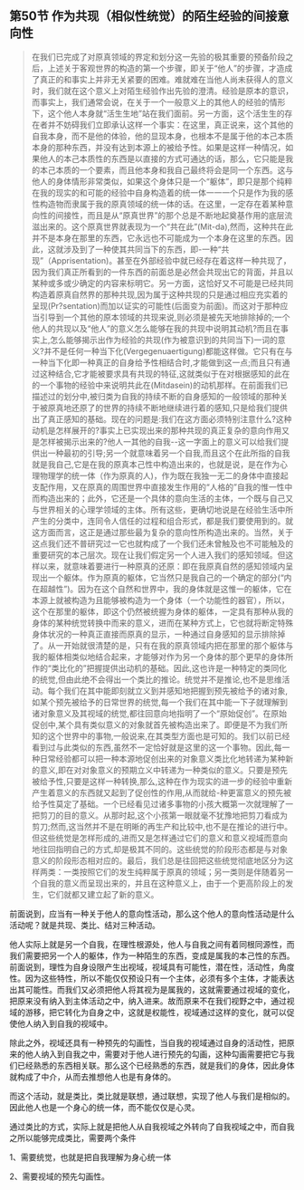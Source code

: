 <h2>第50节 作为共现（相似性统觉）的陌生经验的间接意向性</h2><blockquote data-pid="rADKRBtm">在我们已完成了对原真领域的界定和划分这一先验的极其重要的预备阶段之后，上述关于客观世界的构造的第一个步骤，即关于“他人”的步骤，才造成了真正的和事实上并非无关紧要的困难。难就难在当他人尚未获得人的意义时，我们就在这个意义上对陌生经验作出先验的澄清。经验是原本的意识，而事实上，我们通常会说，在关于一个一般意义上的其他人的经验的情形下，这个他人本身就“活生生地”站在我们面前。另一方面，这个活生生的存在者并不妨碍我们立即承认这样一个事实：在这里，真正说来，这个其他的自我本身，而不是他的体验，他的显现本身，也根本不是属于他的本己本质本身的那种东西，并没有达到本源上的被给予性。如果是这样一种情况，如果他人的本己本质性的东西是以直接的方式可通达的话，那么，它只能是我的本己本质的一个要素，而且他本身和我自己最终将会是同一个东西。这与他人的身体情形非常类似，如果这个身体只是一个“躯体”，即只是那个纯粹在我的现实的和可能的经验中自身构造着的统一体一一一个只是作为我的感性构造物而隶属于我的原真领域的统一体的话。在这里，一定存在着某种意向性的间接性，而且是从“原真世界”的那个总是不断地起奠基作用的底层流滋出来的。这个原真世界就表现为一个“共在此”(Mit-da),然而，这种共在此并不是本身在那里的东西，它永远也不可能成为一个本身在这里的东西。因此，这就涉及到了一种使其共同当下的东西，即-一种“共现”（Apprisentation)。甚至在外部经验中就已经存在着这样一种共现了，因为我们真正所看到的一件东西的前面总是必然会共现出它的背面，并且以某种或多或少确定的内容来标明它。另一方面，这恰好又不可能是已经共同构造着原真自然界的那种共现,因为属于这种共现的只是通过相应充实着的呈现(Pr?sentation)而加以证实的可能性(后面变为前面)。而这对于那种应当引导到一个其他的原本领域的共现来说,则必须是被先天地排除掉的;一个他人的共现以及“他人”的意义怎么能够在我的共现中说明其动机?而且在事实上,怎么能够揭示出作为经验的共现(作为被意识到的共同当下)一词的意义?并不是任何一种当下化(Vergegenuaertigung)都能这样做。它只有在与一种当下化即一种真正的自身给予性相结合时,才能做到这一点;而且只有通过这种结合,它才能被要求具有共现的特征,这就类似于在对根据感知的此在的一个事物的经验中来说明共此在(Mitdasein)的动机那样。在前面我们已描述过的划分中,被归类为自我的持续不断的自身感知的一般领域的那种关于被原真地还原了的世界的持续不断地继续进行着的感知,只是给我们提供出了真正感知的基础。现在的问题是:我们在这方面必须特别注意什么?这种动机是怎样展开的?事实上已实现出来的那种共现的真正复杂的意向作用又是怎样被揭示出来的?他人一其他的自我--这一字面上的意义可以给我们提供出一种最初的引导;另一个就意味着另一个自我,而且这个在此所指的自我就是我自己,它是在我的原真本己性中构造出来的，也就是说，是在作为心理物理学的统一体（作为原真的人)，作为既在我独一无二的身体中直接起支配作用，又在原真的周围世界中直接发生作用的“人格的”自我的惟一性中而构造出来的；此外，它还是一个具体的意向生活的主体，一个既与自己又与世界相关的心理学领域的主体。所有这些，更确切地说是在经验生活中所产生的分类中，连同令人信任的过程和组合形式，都是我们要使用到的。就这方面而言，这正是通过那些最为复杂的意向性所构造出来的。当然，关于这点我们还不普研究过一它也就构成了一个我们还未曾触及也不可能触及的重要研究的本己层次。现在让我们假定另一个人进入我们的感知领域。但这样以来，就意味着要进行一种原真的还原：即在我原真自然的感知领域内呈现出一个躯体。作为原真的躯体，它当然只是我自己的一个确定的部分(“内在超越性”)。因为在这个自然和世界中，我的身体就是这惟一的躯体，它在本源上就被构造为且能够被构造为一个身体（一个功能性的器官），所以，这个在那里的躯体，即这个仍然被统握为身体的躯体，一定具有那种从我的身体的某种统觉转换中而来的意义，进而在某种方式上，它也就将断定特殊身体状况的一种真正直接而原真的显示，一种通过自身感知的显示排除掉了。从一开始就很清楚的是，只有在我的原真领域内把在那里的那个躯体与我的躯体相类似地结合起来，才能够对作为另一个身体的那个更早的身体所作的“类比化的”把握提供出动机的基础。因此,这也许是一种特定的类同化的统觉,但由此绝不会得出一个类比的推论。统觉并不是推论,也不是思维活动。每个我们在其中能即刻就立义到并感知地把握到预先被给予的诸对象,如某个预先被给予的日常世界的统觉,每一个我们在其中能一下子就理解到诸对象意义及其视域的统觉,都往回意向地指明了一个“原始促创”。在原始促创中,某个具有类似意义的对象就首先被构造出来了。即便是不为我们所知的这个世界中的事物,一般说来,在其类型方面也是可知的。我们以前已经看到过与此类似的东西,虽然不一定恰好就是这里的这一个事物。因此,每一种日常经验都可以把一种本源地促创出来的对象意义类比化地转递为某种新的意义,即在对对象意义的预期立义中转递为一种类似的意义。只要是预先被给予性,只要是这样一种转换,那么,这种在作为现实的进一步的经验中重新产生着意义的东西就又起到了促创性的作用,从而就给-种更富意义的预先被给予性莫定了基础。一个已经看见过诸多事物的小孩大概第一次就理解了一把剪刀的目的意义。从那时起,这个小孩第一眼就毫不犹豫地把剪刀看成为剪刀;然而,这当然并不是在明晰的再生产和比较中,也不是在推论的进行中。但这些统觉是怎样形成的,进而又是怎样通过它们的意义和意义视域而意向地往回指明自己的方式,却是极其不同的。这些统觉的阶段形态都是与对象意义的阶段形态相对应的。最后，我们总是往回把这些统觉彻底地区分为这样两类：一类按照它们的发生纯粹属于原真的领域；另一类则是伴随着另一个自我的意义而呈现出来的，并且在这种意义上，由于一个更高阶段上的发生，它们就都又建立起了新的意义。</blockquote><p data-pid="PFOqUg1c">前面说到，应当有一种关于他人的意向性活动，那么这个他人的意向性活动是什么活动呢？就是共现、类比、结对三种活动。</p><p data-pid="TzrhNEep">他人实际上就是另一个自我，在理性根源处，他人与自我之间有着同根同源性，而我们需要把另一个人的躯体，作为一种陌生的东西，变成是属我的本己性的东西。前面说到，理性为自身设限产生出视域，视域具有可能性，潜在性，活动性，角度性。因为这些特性，所以不能仅仅预设只有一个主体，必须有多个主体，才能表达出其可能性。而我们又必须把他人将其视为是属我的，这就需要通过视域的变化，把原来没有纳入到主体活动之中，纳入进来。故而原来不在我们视野之中，通过视域的游移，把它转化为自身之中，这就是权能性，视域通过这样的变化，就可以促使他人纳入到自我的视域中。</p><p data-pid="QuuYOYX3">除此之外，视域还具有一种预先的勾画性，当自我的视域通过自身的活动性，把原来的他人纳入到自我之中，需要对于他人进行预先的勾画，这种勾画需要把它与我们已经熟悉的东西相关联。那么这个已经熟悉的东西，就是我们的身体，因此身体就构成了中介，从而去推想他人也是有身体的。</p><p data-pid="DVsVjcCy">而这个活动，就是类比，类比就是联想，通过联想，实现了他人与我们是相似的。因此他人也是一个身心的统一体，而不能仅仅是心灵。</p><p data-pid="7qqkdKA-">通过类比的方式，实际上就是把他人从自我视域之外转向了自我视域之中，而自我之所以能够完成类比，需要两个条件</p><p data-pid="6xGs2Gp8">1、需要统觉，也就是把自我理解为身心统一体</p><p data-pid="KXe06RVu">2、需要视域的预先勾画性。</p><p></p><p></p>